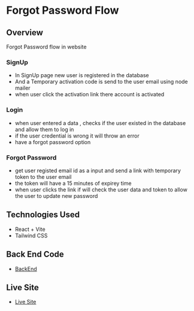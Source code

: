 # Forgot Password Flow

## Overview

Forgot Password flow in website

### SignUp

- In SignUp page new user is registered in the database
- And a Temporary activation code is send to the user email using node mailer
- when user click the activation link there account is activated

### Login

- when user entered a data , checks if the user existed in the database and allow them to log in
- if the user credential is wrong it will throw an error
- have a forgot password option

### Forgot Password

- get user registed email id as a input and send a link with temporary token to the user email
- the token will have a 15 minutes of expirey time
- when user clicks the link if will check the user data and token to allow the user to update new password

## Technologies Used

- React + Vite
- Tailwind CSS

## Back End Code

- [BackEnd](https://github.com/harish-govindasamy/forget-password-server)

## Live Site

- [Live Site](https://password-reset-flow-1999.netlify.app/)
